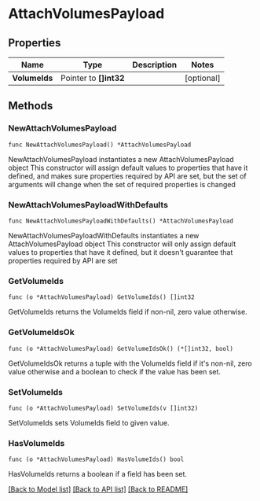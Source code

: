 # AttachVolumesPayload

## Properties

Name | Type | Description | Notes
------------ | ------------- | ------------- | -------------
**VolumeIds** | Pointer to **[]int32** |  | [optional] 

## Methods

### NewAttachVolumesPayload

`func NewAttachVolumesPayload() *AttachVolumesPayload`

NewAttachVolumesPayload instantiates a new AttachVolumesPayload object
This constructor will assign default values to properties that have it defined,
and makes sure properties required by API are set, but the set of arguments
will change when the set of required properties is changed

### NewAttachVolumesPayloadWithDefaults

`func NewAttachVolumesPayloadWithDefaults() *AttachVolumesPayload`

NewAttachVolumesPayloadWithDefaults instantiates a new AttachVolumesPayload object
This constructor will only assign default values to properties that have it defined,
but it doesn't guarantee that properties required by API are set

### GetVolumeIds

`func (o *AttachVolumesPayload) GetVolumeIds() []int32`

GetVolumeIds returns the VolumeIds field if non-nil, zero value otherwise.

### GetVolumeIdsOk

`func (o *AttachVolumesPayload) GetVolumeIdsOk() (*[]int32, bool)`

GetVolumeIdsOk returns a tuple with the VolumeIds field if it's non-nil, zero value otherwise
and a boolean to check if the value has been set.

### SetVolumeIds

`func (o *AttachVolumesPayload) SetVolumeIds(v []int32)`

SetVolumeIds sets VolumeIds field to given value.

### HasVolumeIds

`func (o *AttachVolumesPayload) HasVolumeIds() bool`

HasVolumeIds returns a boolean if a field has been set.


[[Back to Model list]](../README.md#documentation-for-models) [[Back to API list]](../README.md#documentation-for-api-endpoints) [[Back to README]](../README.md)


